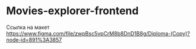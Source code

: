# Movies-explorer-frontend
Ссылка на макет
https://www.figma.com/file/zwpBsc5vpCrM8b8DnD1B8g/Diploma-(Copy)?node-id=891%3A3857
